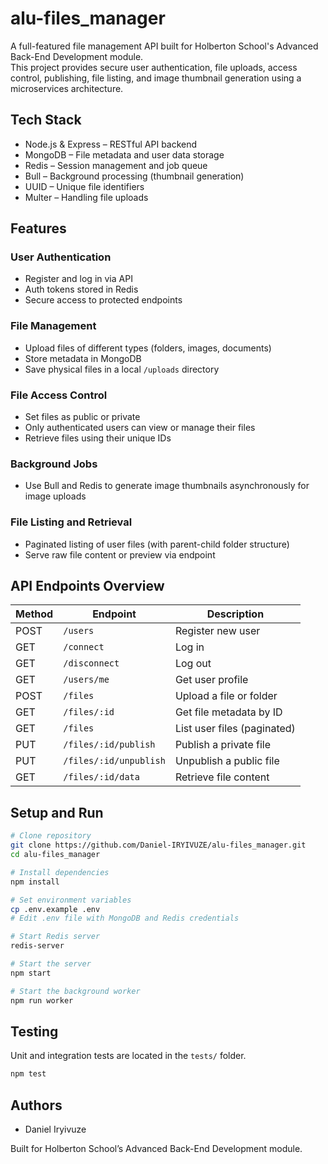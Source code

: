 # alu-files_manager

A full-featured file management API built for Holberton School's Advanced Back-End Development module.  
This project provides secure user authentication, file uploads, access control, publishing, file listing, and image thumbnail generation using a microservices architecture.

## Tech Stack

- Node.js & Express – RESTful API backend
- MongoDB – File metadata and user data storage
- Redis – Session management and job queue
- Bull – Background processing (thumbnail generation)
- UUID – Unique file identifiers
- Multer – Handling file uploads

## Features

### User Authentication
- Register and log in via API
- Auth tokens stored in Redis
- Secure access to protected endpoints

### File Management
- Upload files of different types (folders, images, documents)
- Store metadata in MongoDB
- Save physical files in a local `/uploads` directory

### File Access Control
- Set files as public or private
- Only authenticated users can view or manage their files
- Retrieve files using their unique IDs

### Background Jobs
- Use Bull and Redis to generate image thumbnails asynchronously for image uploads

### File Listing and Retrieval
- Paginated listing of user files (with parent-child folder structure)
- Serve raw file content or preview via endpoint

## API Endpoints Overview

| Method | Endpoint                    | Description                      |
|--------|-----------------------------|----------------------------------|
| POST   | `/users`                    | Register new user                |
| GET    | `/connect`                  | Log in                           |
| GET    | `/disconnect`               | Log out                          |
| GET    | `/users/me`                 | Get user profile                 |
| POST   | `/files`                    | Upload a file or folder          |
| GET    | `/files/:id`                | Get file metadata by ID          |
| GET    | `/files`                    | List user files (paginated)      |
| PUT    | `/files/:id/publish`        | Publish a private file           |
| PUT    | `/files/:id/unpublish`      | Unpublish a public file          |
| GET    | `/files/:id/data`           | Retrieve file content            |

## Setup and Run

```bash
# Clone repository
git clone https://github.com/Daniel-IRYIVUZE/alu-files_manager.git
cd alu-files_manager

# Install dependencies
npm install

# Set environment variables
cp .env.example .env
# Edit .env file with MongoDB and Redis credentials

# Start Redis server
redis-server

# Start the server
npm start

# Start the background worker
npm run worker
````
## Testing

Unit and integration tests are located in the `tests/` folder.

```bash
npm test
```

## Authors

* Daniel Iryivuze

Built for Holberton School’s Advanced Back-End Development module.
